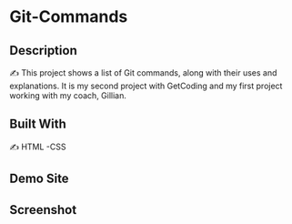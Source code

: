 # Git-Commands
 ## Description
:writing_hand: This project shows a list of Git commands, along with their uses and explanations. It is my second project with GetCoding and my first project working with my coach, Gillian.

## Built With
:writing_hand: HTML   -CSS  
## Demo Site
## Screenshot
